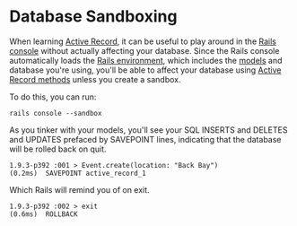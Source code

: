 # Database Sandboxing

When learning [Active Record](https://github.com/brettshollenberger/ruby_wiki/blob/master/Active%20Record.md), it can be useful to play around in the [Rails console](google.com) without actually affecting your database. Since the Rails console automatically loads the [Rails environment](google.com), which includes the [models](https://github.com/brettshollenberger/ruby_wiki/blob/master/Writing%20a%20Rails%20Model.md) and database you're using, you'll be able to affect your database using [Active Record methods](google.com) unless you create a sandbox. 

To do this, you can run:

	rails console --sandbox
	
As you tinker with your models, you'll see your SQL INSERTS and DELETES and UPDATES prefaced by SAVEPOINT lines, indicating that the database will be rolled back on quit.

	1.9.3-p392 :001 > Event.create(location: "Back Bay")
   	(0.2ms)  SAVEPOINT active_record_1
   	
Which Rails will remind you of on exit.
	
	1.9.3-p392 :002 > exit
   	(0.6ms)  ROLLBACK
	
